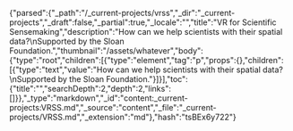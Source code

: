 {"parsed":{"_path":"/_current-projects/vrss","_dir":"_current-projects","_draft":false,"_partial":true,"_locale":"","title":"VR for Scientific Sensemaking","description":"How can we help scientists with their spatial data?\nSupported by the Sloan Foundation.","thumbnail":"/assets/whatever","body":{"type":"root","children":[{"type":"element","tag":"p","props":{},"children":[{"type":"text","value":"How can we help scientists with their spatial data?\nSupported by the Sloan Foundation."}]}],"toc":{"title":"","searchDepth":2,"depth":2,"links":[]}},"_type":"markdown","_id":"content:_current-projects:VRSS.md","_source":"content","_file":"_current-projects/VRSS.md","_extension":"md"},"hash":"tsBEx6y722"}
